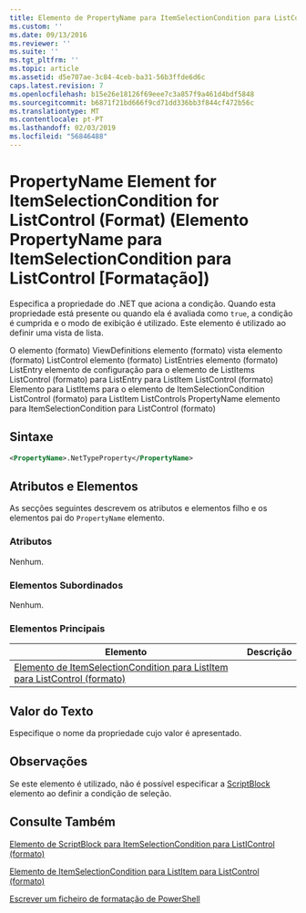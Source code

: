 ```yaml
---
title: Elemento de PropertyName para ItemSelectionCondition para ListControl (formato) | Documentos da Microsoft
ms.custom: ''
ms.date: 09/13/2016
ms.reviewer: ''
ms.suite: ''
ms.tgt_pltfrm: ''
ms.topic: article
ms.assetid: d5e707ae-3c84-4ceb-ba31-56b3ffde6d6c
caps.latest.revision: 7
ms.openlocfilehash: b15e26e18126f69eee7c3a857f9a461d4bdf5848
ms.sourcegitcommit: b6871f21bd666f9cd71dd336bb3f844cf472b56c
ms.translationtype: MT
ms.contentlocale: pt-PT
ms.lasthandoff: 02/03/2019
ms.locfileid: "56846488"
---
```

# <a name="propertyname-element-for-itemselectioncondition-for-listcontrol-format"></a>PropertyName Element for ItemSelectionCondition for ListControl (Format) (Elemento PropertyName para ItemSelectionCondition para ListControl [Formatação])

Especifica a propriedade do .NET que aciona a condição. Quando esta propriedade está presente ou quando ela é avaliada como `true`, a condição é cumprida e o modo de exibição é utilizado. Este elemento é utilizado ao definir uma vista de lista.

O elemento (formato) ViewDefinitions elemento (formato) vista elemento (formato) ListControl elemento (formato) ListEntries elemento (formato) ListEntry elemento de configuração para o elemento de ListItems ListControl (formato) para ListEntry para ListItem ListControl (formato) Elemento para ListItems para o elemento de ItemSelectionCondition ListControl (formato) para ListItem ListControls PropertyName elemento para ItemSelectionCondition para ListControl (formato)

## <a name="syntax"></a>Sintaxe

```xml
<PropertyName>.NetTypeProperty</PropertyName>
```

## <a name="attributes-and-elements"></a>Atributos e Elementos

As secções seguintes descrevem os atributos e elementos filho e os elementos pai do `PropertyName` elemento.

### <a name="attributes"></a>Atributos

Nenhum.

### <a name="child-elements"></a>Elementos Subordinados

Nenhum.

### <a name="parent-elements"></a>Elementos Principais

|Elemento|Descrição|
|-------------|-----------------|
|[Elemento de ItemSelectionCondition para ListItem para ListControl (formato)](./itemselectioncondition-element-for-listitem-for-listcontrol-format.md)||

## <a name="text-value"></a>Valor do Texto

Especifique o nome da propriedade cujo valor é apresentado.

## <a name="remarks"></a>Observações

Se este elemento é utilizado, não é possível especificar a [ScriptBlock](./scriptblock-element-for-itemselectioncondition-for-listcontrol-format.md) elemento ao definir a condição de seleção.

## <a name="see-also"></a>Consulte Também

[Elemento de ScriptBlock para ItemSelectionCondition para ListIControl (formato)](./scriptblock-element-for-itemselectioncondition-for-listcontrol-format.md)

[Elemento de ItemSelectionCondition para ListItem para ListControl (formato)](./itemselectioncondition-element-for-listitem-for-listcontrol-format.md)

[Escrever um ficheiro de formatação de PowerShell](./writing-a-powershell-formatting-file.md)
